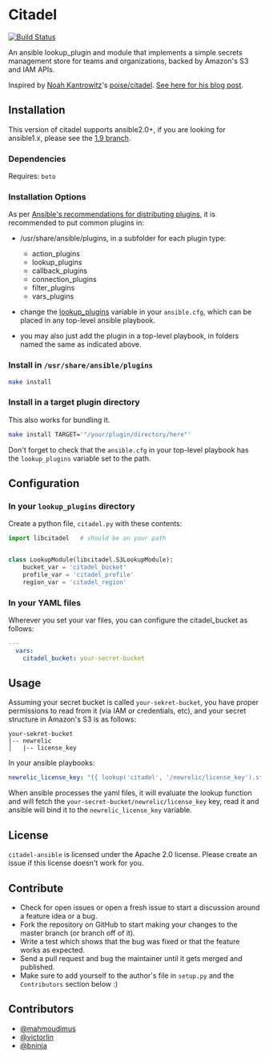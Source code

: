 # Citadel

[![Build Status](https://circleci.com/gh/verygood-ops/citadel-ansible.svg?&style=shield&circle-token=d32fa1113491c762e2eb4bcbfb39bd6aec6cd145)](https://circleci.com/gh/verygood-ops/citadel-ansible)

An ansible lookup_plugin and module that implements a simple secrets management store for teams and organizations, backed by Amazon's S3 and IAM APIs.

Inspired by [Noah Kantrowitz](https://github.com/coderanger)'s [poise/citadel](https://github.com/poise/citadel). [See here for his blog post](https://coderanger.net/chef-secrets/).

## Installation

This version of citadel supports ansible2.0+, if you are looking for ansible1.x, please see the [1.9 branch](https://github.com/verygood-ops/citadel-ansible/tree/1.9).

### Dependencies

Requires: `boto`

### Installation Options

As per [Ansible's recommendations for distributing plugins](http://docs.ansible.com/developing_plugins.html#distributing-plugins), it is recommended to put common plugins in:

- /usr/share/ansible/plugins, in a subfolder for each plugin type:

  * action_plugins
  * lookup_plugins
  * callback_plugins
  * connection_plugins
  * filter_plugins
  * vars_plugins


- change the [lookup_plugins](http://docs.ansible.com/intro_configuration.html#lookup-plugins) variable in your `ansible.cfg`, which can be placed in any top-level ansible playbook.

- you may also just add the plugin in a top-level playbook, in folders named the same as indicated above.

### Install in `/usr/share/ansible/plugins`

```bash
make install
```

### Install in a target plugin directory

This also works for bundling it.

```bash
make install TARGET='"/your/plugin/directory/here"'
```

Don't forget to check that the `ansible.cfg` in your top-level playbook has the `lookup_plugins` variable set to the path.

## Configuration

### In your `lookup_plugins` directory

Create a python file, `citadel.py` with these contents:

```python
import libcitadel   # should be on your path


class LookupModule(libcitadel.S3LookupModule):
    bucket_var = 'citadel_bucket'
    profile_var = 'citadel_profile'
    region_var = 'citadel_region'
```

### In your YAML files

Wherever you set your var files, you can configure the citadel_bucket as follows:

```yaml
---
  vars:
    citadel_bucket: your-secret-bucket

```

## Usage

Assuming your secret bucket is called `your-sekret-bucket`, you have proper permissions to read from it (via IAM or credentials, etc), and your secret structure in Amazon's S3 is as follows:

```
your-sekret-bucket
|-- newrelic
│   |-- license_key
```

In your ansible playbooks:

```yaml
newrelic_license_key: "{{ lookup('citadel', '/newrelic/license_key').strip() }}"
```

When ansible processes the yaml files, it will evaluate the lookup function and will fetch the `your-secret-bucket/newrelic/license_key` key, read it and ansible will bind it to the `newrelic_license_key` variable.

License
-------

`citadel-ansible` is licensed under the Apache 2.0 license. Please create an issue if this license doesn't work for you.

## Contribute
- Check for open issues or open a fresh issue to start a discussion around a
  feature idea or a bug.
- Fork the repository on GitHub to start making your changes to the master
  branch (or branch off of it).
- Write a test which shows that the bug was fixed or that the feature
  works as expected.
- Send a pull request and bug the maintainer until it gets merged and
  published.
- Make sure to add yourself to the author's file in `setup.py` and the
  `Contributors` section below :)


## Contributors

- [@mahmoudimus](https://github.com/mahmoudimus)
- [@victorlin](https://github.com/victorlin)
- [@bninja](https://github.com/bninja)
